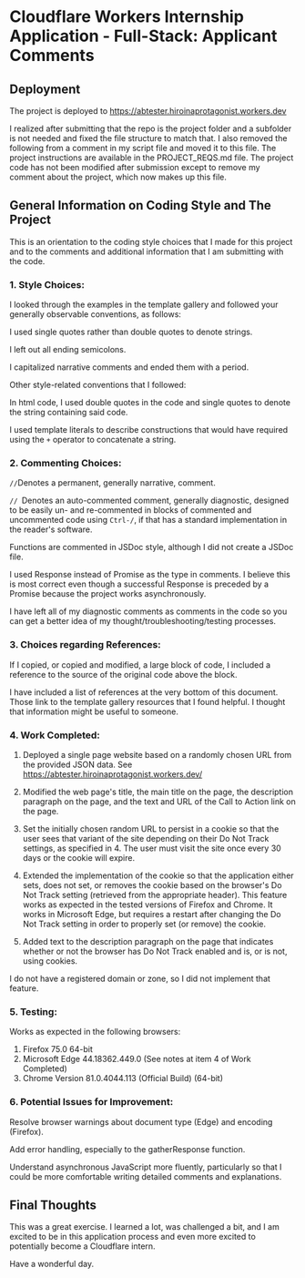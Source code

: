 # Cloudflare Workers Internship Application - Full-Stack: Applicant Comments

## Deployment

The project is deployed to https://abtester.hiroinaprotagonist.workers.dev

I realized after submitting that the repo is the project folder and a subfolder is not needed and fixed the file structure to match that. I also removed the following from a comment in my script file and moved it to this file. The project instructions are available in the PROJECT_REQS.md file. The project code has not been modified after submission except to remove my comment about the project, which now makes up this file.


## General Information on Coding Style and The Project

This is an orientation to the coding style choices that I made for this project and to the comments and additional information that I am submitting with the code.

### 1. Style Choices:

I looked through the examples in the template gallery and followed your generally observable conventions, as follows:

I used single quotes rather than double quotes to denote strings.

I left out all ending semicolons.

I capitalized narrative comments and ended them with a period.

Other style-related conventions that I followed:

In html code, I used double quotes in the code and single quotes to denote the string containing said code.

I used template literals to describe constructions that would have required using the `+` operator to concatenate a string.

### 2. Commenting Choices:

`//`Denotes a permanent, generally narrative, comment.

`// `Denotes an auto-commented comment, generally diagnostic, designed to be easily un- and re-commented in blocks of commented and uncommented code using `Ctrl-/`, if that has a standard implementation in the reader's software.

Functions are commented in JSDoc style, although I did not create a JSDoc file.

I used Response instead of Promise as the type in comments. I believe this is most correct even though a successful Response is preceded by a Promise because the project works asynchronously.

I have left all of my diagnostic comments as comments in the code so you can get a better idea of my thought/troubleshooting/testing processes.

### 3. Choices regarding References:

If I copied, or copied and modified, a large block of code, I included a reference to the source of the original code above the block.

I have included a list of references at the very bottom of this document. Those link to the template gallery resources that I found helpful. I thought that information might be useful to someone.

### 4. Work Completed:

1) Deployed a single page website based on a randomly chosen URL from the provided JSON data.
See https://abtester.hiroinaprotagonist.workers.dev/

2) Modified the web page's title, the main title on the page, the description paragraph on the page, and the text and URL of the Call to Action link on the page.

3) Set the initially chosen random URL to persist in a cookie so that the user sees that variant of the site depending on their Do Not Track settings, as specified in 4. The user must visit the site once every 30 days or the cookie will expire.

4) Extended the implementation of the cookie so that the application either sets, does not set, or removes the cookie based on the browser's Do Not Track setting (retrieved from the appropriate header). This feature works as expected in the tested versions of Firefox and Chrome.
It works in Microsoft Edge, but requires a restart after changing the Do Not Track setting in order to properly set (or remove) the cookie.

5) Added text to the description paragraph on the page that indicates whether or not the browser has Do Not Track enabled and is, or is not, using cookies.

I do not have a registered domain or zone, so I did not implement that feature.

### 5. Testing:

Works as expected in the following browsers:
1) Firefox 75.0 64-bit
2) Microsoft Edge 44.18362.449.0 (See notes at item 4 of Work Completed)
3) Chrome Version 81.0.4044.113 (Official Build) (64-bit)

### 6. Potential Issues for Improvement:

Resolve browser warnings about document type (Edge) and encoding (Firefox).

Add error handling, especially to the gatherResponse function.

Understand asynchronous JavaScript more fluently, particularly so that I could be more comfortable writing detailed comments and explanations.

## Final Thoughts

This was a great exercise. I learned a lot, was challenged a bit, and I am excited to be in this application process and even more excited to potentially become a Cloudflare intern.

Have a wonderful day.
